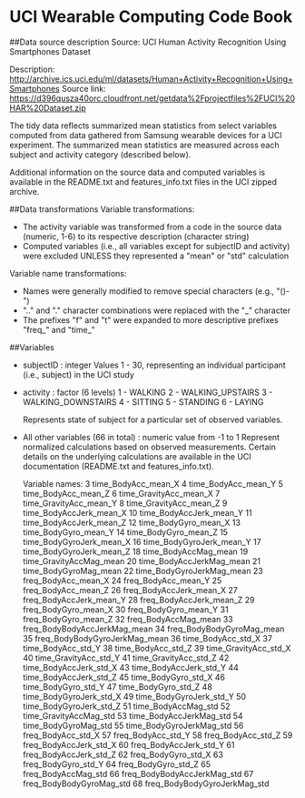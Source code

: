 UCI Wearable Computing Code Book
================================
##Data source description
Source: UCI Human Activity Recognition Using Smartphones Dataset

Description: http://archive.ics.uci.edu/ml/datasets/Human+Activity+Recognition+Using+Smartphones 
Source link: https://d396qusza40orc.cloudfront.net/getdata%2Fprojectfiles%2FUCI%20HAR%20Dataset.zip 

The tidy data reflects summarized mean statistics from select variables computed from data gathered from Samsung wearable devices for a UCI experiment. The summarized mean statistics are measured across each subject and activity category (described below).

Additional information on the source data and computed variables is available in the README.txt and features_info.txt files in the UCI zipped archive.

##Data transformations
Variable transformations:
* The activity variable was transformed from a code in the source data (numeric, 1-6) to its respective description (character string)
* Computed variables (i.e., all variables except for subjectID and activity) were excluded UNLESS they represented a "mean" or "std" calculation

Variable name transformations:
* Names were generally modified to remove special characters (e.g., "()-")
* ".." and "." character combinations were replaced with the "\_" character
* The prefixes "f" and "t" were expanded to more descriptive prefixes "freq\_" and "time\_"

##Variables
* subjectID : integer
	Values 1 - 30, representing an individual participant (i.e., subject) in the UCI study
	
* activity : factor (6 levels)
	1 - WALKING
	2 - WALKING_UPSTAIRS
	3 - WALKING_DOWNSTAIRS
	4 - SITTING
	5 - STANDING
	6 - LAYING
	
	Represents state of subject for a particular set of observed variables.

* All other variables (66 in total) : numeric value from -1 to 1
	Represent normalized calculations based on observed measurements. Certain details on the underlying calculations are available in the UCI documentation (README.txt and features_info.txt). 
	
	Variable names:
	3	time_BodyAcc_mean_X
	4	time_BodyAcc_mean_Y
	5	time_BodyAcc_mean_Z
	6	time_GravityAcc_mean_X
	7	time_GravityAcc_mean_Y
	8	time_GravityAcc_mean_Z
	9	time_BodyAccJerk_mean_X
	10	time_BodyAccJerk_mean_Y
	11	time_BodyAccJerk_mean_Z
	12	time_BodyGyro_mean_X
	13	time_BodyGyro_mean_Y
	14	time_BodyGyro_mean_Z
	15	time_BodyGyroJerk_mean_X
	16	time_BodyGyroJerk_mean_Y
	17	time_BodyGyroJerk_mean_Z
	18	time_BodyAccMag_mean
	19	time_GravityAccMag_mean
	20	time_BodyAccJerkMag_mean
	21	time_BodyGyroMag_mean
	22	time_BodyGyroJerkMag_mean
	23	freq_BodyAcc_mean_X
	24	freq_BodyAcc_mean_Y
	25	freq_BodyAcc_mean_Z
	26	freq_BodyAccJerk_mean_X
	27	freq_BodyAccJerk_mean_Y
	28	freq_BodyAccJerk_mean_Z
	29	freq_BodyGyro_mean_X
	30	freq_BodyGyro_mean_Y
	31	freq_BodyGyro_mean_Z
	32	freq_BodyAccMag_mean
	33	freq_BodyBodyAccJerkMag_mean
	34	freq_BodyBodyGyroMag_mean
	35	freq_BodyBodyGyroJerkMag_mean
	36	time_BodyAcc_std_X
	37	time_BodyAcc_std_Y
	38	time_BodyAcc_std_Z
	39	time_GravityAcc_std_X
	40	time_GravityAcc_std_Y
	41	time_GravityAcc_std_Z
	42	time_BodyAccJerk_std_X
	43	time_BodyAccJerk_std_Y
	44	time_BodyAccJerk_std_Z
	45	time_BodyGyro_std_X
	46	time_BodyGyro_std_Y
	47	time_BodyGyro_std_Z
	48	time_BodyGyroJerk_std_X
	49	time_BodyGyroJerk_std_Y
	50	time_BodyGyroJerk_std_Z
	51	time_BodyAccMag_std
	52	time_GravityAccMag_std
	53	time_BodyAccJerkMag_std
	54	time_BodyGyroMag_std
	55	time_BodyGyroJerkMag_std
	56	freq_BodyAcc_std_X
	57	freq_BodyAcc_std_Y
	58	freq_BodyAcc_std_Z
	59	freq_BodyAccJerk_std_X
	60	freq_BodyAccJerk_std_Y
	61	freq_BodyAccJerk_std_Z
	62	freq_BodyGyro_std_X
	63	freq_BodyGyro_std_Y
	64	freq_BodyGyro_std_Z
	65	freq_BodyAccMag_std
	66	freq_BodyBodyAccJerkMag_std
	67	freq_BodyBodyGyroMag_std
	68	freq_BodyBodyGyroJerkMag_std

